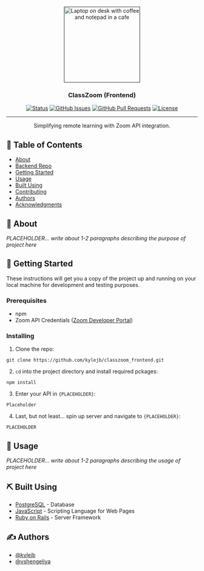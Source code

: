 <p align="center">
  <a href="" rel="noopener">
 <img width=200px height=200px src="https://images.unsplash.com/photo-1499750310107-5fef28a66643?ixlib=rb-1.2.1&ixid=eyJhcHBfaWQiOjEyMDd9&auto=format&fit=crop&w=1950&q=80" alt="Laptop on desk with coffee and notepad in a cafe"></a>
</p>

<h3 align="center">ClassZoom (Frontend)</h3>

<div align="center">

  [![Status](https://img.shields.io/badge/status-active-success.svg)]() 
  [![GitHub Issues](https://img.shields.io/github/issues/kylejb/classzoom_frontend)](https://github.com/kylejb/classzoom_frontend/issues)
  [![GitHub Pull Requests](https://img.shields.io/github/issues-pr/kylejb/classzoom_frontend)](https://github.com/kylejb/classzoom_frontend/pulls)
  [![License](https://img.shields.io/github/license/kylejb/classzoom_frontend?style=plastic)](/LICENSE)

</div>

---

<p align="center"> Simplifying remote learning with Zoom API integration.
    <br> 
</p>

## 📝 Table of Contents
- [About](#about)
- [Backend Repo](https://github.com/kylejb/classzoom_backend)
- [Getting Started](#getting_started)
- [Usage](#usage)
- [Built Using](#built_using)
- [Contributing](./CONTRIBUTING.md)
- [Authors](#authors)
- [Acknowledgments](#acknowledgement)

## 🧐 About <a name = "about"></a>
*PLACEHOLDER... write about 1-2 paragraphs describing the purpose of project here*

## 🏁 Getting Started <a name = "getting_started"></a>
These instructions will get you a copy of the project up and running on your local machine for development and testing purposes.

### Prerequisites

- npm
- Zoom API Credentials ([Zoom Developer Portal](https://marketplace.zoom.us/docs/guides))


### Installing

1. Clone the repo:

```
git clone https://github.com/kylejb/classzoom_frontend.git
```

2. `cd` into the project directory and install required pckages:

```
npm install
```

3. Enter your API in `{PLACEHOLDER}`:

```
Placeholder
```

4. Last, but not least... spin up server and navigate to `{PLACEHOLDER}`:

```
PLACEHOLDER
```

## 🎈 Usage <a name="usage"></a>
*PLACEHOLDER... write about 1-2 paragraphs describing the usage of project here*

## ⛏️ Built Using <a name = "built_using"></a>
- [PostgreSQL](https://www.postgresql.org) - Database
- [JavaScript](https://developer.mozilla.org/en-US/docs/Web/JavaScript) - Scripting Language for Web Pages
- [Ruby on Rails](https://rubyonrails.org/) - Server Framework

## ✍️ Authors <a name = "authors"></a>
- [@kylejb](https://github.com/kylejb)
- [@vshengeliya](https://github.com/vshengeliya)

